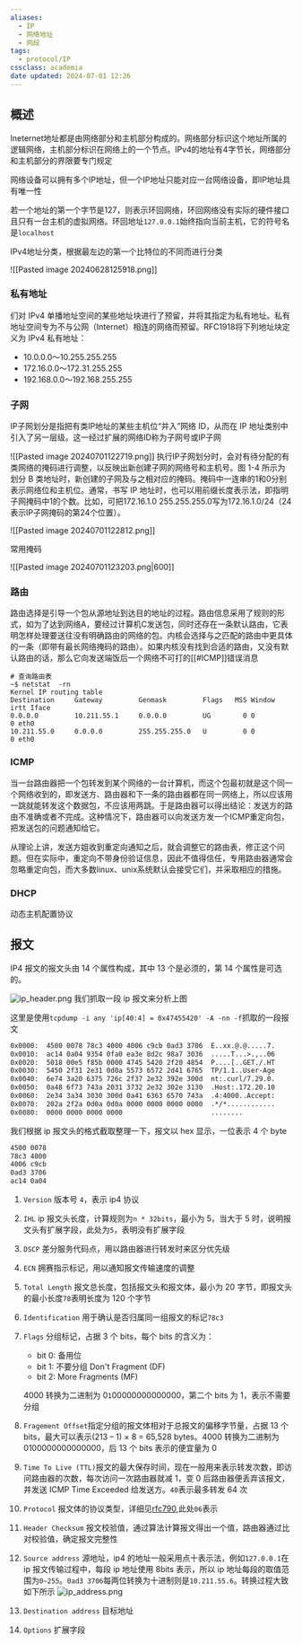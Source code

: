 ```yaml
---
aliases:
  - IP
  - 网络地址
  - 网段
tags:
  - protocol/IP
cssclass: academia
date updated: 2024-07-01 12:26
---
```


## 概述

Ineternet地址都是由网络部分和主机部分构成的。网络部分标识这个地址所属的逻辑网络，主机部分标识在网络上的一个节点。IPv4的地址有4字节长，网络部分和主机部分的界限要专门规定

网络设备可以拥有多个IP地址，但一个IP地址只能对应一台网络设备，即IP地址具有唯一性

若一个地址的第一个字节是127，则表示环回网络，环回网络没有实际的硬件接口且只有一台主机的虚拟网络。环回地址`127.0.0.1`始终指向当前主机，它的符号名是`localhost`

IPv4地址分类，根据最左边的第一个比特位的不同而进行分类

![[Pasted image 20240628125918.png]]

### 私有地址

们对 IPv4 单播地址空间的某些地址块进行了预留，并将其指定为私有地址。私有地址空间专为不与公网（Internet）相连的网络而预留。RFC1918将下列地址块定义为 IPv4 私有地址：

- 10.0.0.0～10.255.255.255
- 172.16.0.0～172.31.255.255
- 192.168.0.0～192.168.255.255

### 子网

IP子网划分是指把有类IP地址的某些主机位“并入”网络 ID，从而在 IP 地址类别中引入了另一层级。这一经过扩展的网络ID称为子网号或IP子网


![[Pasted image 20240701122719.png]]
执行IP子网划分时，会对有待分配的有类网络的掩码进行调整，以反映出新创建子网的网络号和主机号。图 1-4 所示为划分 B 类地址时，新创建的子网及与之相对应的掩码。掩码中一连串的1和0分别表示网络位和主机位。通常，书写 IP 地址时，也可以用前缀长度表示法，即指明子网掩码中1的个数。比如，可把172.16.1.0 255.255.255.0写为172.16.1.0/24（24表示IP子网掩码的第24个位置）。

![[Pasted image 20240701122812.png]]

常用掩码

![[Pasted image 20240701123203.png|600]]

### 路由

路由选择是引导一个包从源地址到达目的地址的过程。路由信息采用了规则的形式，如为了达到网络A，要经过计算机C发送包，同时还存在一条默认路由，它表明怎样处理要送往没有明确路由的网络的包。内核会选择与之匹配的路由中更具体的一条（即带有最长网络掩码的路由）。如果内核没有找到合适的路由，又没有默认路由的话，那么它向发送端饭后一个网络不可打的[[#ICMP]]错误消息

```shell
# 查询路由表
~$ netstat  -rn
Kernel IP routing table
Destination     Gateway         Genmask         Flags   MSS Window  irtt Iface
0.0.0.0         10.211.55.1     0.0.0.0         UG        0 0          0 eth0
10.211.55.0     0.0.0.0         255.255.255.0   U         0 0          0 eth0
```

### ICMP

当一台路由器把一个包转发到某个网络的一台计算机，而这个包最初就是这个同一个网络收到的，即发送方、路由器和下一条的路由器都在同一网络上，所以应该用一跳就能转发这个数据包，不应该用两跳。于是路由器可以得出结论：发送方的路由不准确或者不完成。这种情况下，路由器可以向发送方发一个ICMP重定向包，把发送包的问题通知给它。

从理论上讲，发送方姐收到重定向通知之后，就会调整它的路由表，修正这个问题。但在实际中，重定向不带身份验证信息，因此不值得信任，专用路由器通常会忽略重定向包，而大多数linux、unix系统默认会接受它们，并采取相应的措施。

### DHCP

动态主机配置协议

## 报文

IP4 报文的报文头由 14 个属性构成，其中 13 个是必须的，第 14 个属性是可选的。

![ip_header.png](ip_header.png)
我们抓取一段 ip 报文来分析上图

这里是使用`tcpdump -i any 'ip[40:4] = 0x47455420' -A -nn -f`抓取的一段报文

```txt
0x0000:  4500 0078 78c3 4000 4006 c9cb 0ad3 3706  E..xx.@.@.....7.
0x0010:  ac14 0a04 9354 0fa0 ea3e 8d2c 98a7 3036  .....T...>.,..06
0x0020:  5018 00e5 f85b 0000 4745 5420 2f20 4854  P....[..GET./.HT
0x0030:  5450 2f31 2e31 0d0a 5573 6572 2d41 6765  TP/1.1..User-Age
0x0040:  6e74 3a20 6375 726c 2f37 2e32 392e 300d  nt:.curl/7.29.0.
0x0050:  0a48 6f73 743a 2031 3732 2e32 302e 3130  .Host:.172.20.10
0x0060:  2e34 3a34 3030 300d 0a41 6363 6570 743a  .4:4000..Accept:
0x0070:  202a 2f2a 0d0a 0d0a 0000 0000 0000 0000  .*/*............
0x0080:  0000 0000 0000 0000                      ........
```

我们根据 ip 报文头的格式截取整理一下，报文以 hex 显示，一位表示 4 个 byte

```txt
4500 0078
78c3 4000
4006 c9cb
0ad3 3706
ac14 0a04
```

1. `Version` 版本号 `4`，表示 ip4 协议

2. `IHL` ip 报文头长度，计算规则为`n * 32bits`，最小为 5，当大于 5 时，说明报文头有扩展字段，此处为`5`，表明没有扩展字段

3. `DSCP` 差分服务代码点，用以路由器进行转发时来区分优先级

4. `ECN` 拥赛指示标记，用以通知报文传输速度的调整

5. `Total Length` 报文总长度，包括报文头和报文体，最小为 20 字节，即报文头的最小长度`78`表明长度为 120 个字节

6. `Identification` 用于确认是否归属同一组报文的标记`78c3`

7. `Flags` 分组标记，占据 3 个 bits，每个 bits 的含义为：

   - bit 0: 备用位
   - bit 1: 不要分组 Don't Fragment (DF)
   - bit 2: More Fragments (MF)

   4000 转换为二进制为 0`1`00000000000000，第二个 bits 为 1，表示不需要分组

8. `Fragement Offset`指定分组的报文体相对于总报文的偏移字节量，占据 13 个 bits，最大可以表示(213 – 1) × 8 = 65,528 bytes。4000 转换为二进制为 0100000000000000，后 13 个 bits 表示的便宜量为 0

9. `Time To Live (TTL)`报文的最大保存时间，现在一般用来表示转发次数，即访问路由器的次数，每次访问一次路由器就减 1，变 0 后路由器便丢弃该报文，并发送 ICMP Time Exceeded 给发送方。`40`表示最多转发 64 次

10. `Protocol` 报文体的协议类型，详细见[rfc790](https://tools.ietf.org/html/rfc790),此处`06`表示

11. `Header Checksum` 报文校验值，通过算法计算报文得出一个值，路由器通过比对校验值，确定报文完整性

12. `Source address` 源地址，ip4 的地址一般采用点十表示法，例如`127.0.0.1`在 ip 报文传输过程中，每段 ip 地址使用 8bits 表示，所以 ip 地址每段的取值范围为`0~255`。`0ad3 3706`每两位转换为十进制则是`10.211.55.6`。转换过程大致如下所示
    ![ip_address.png](ip_address.png)

13. `Destination address` 目标地址

14. `Options` 扩展字段
